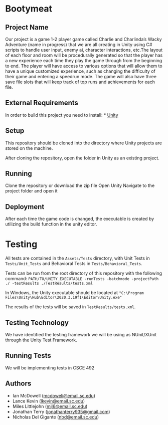 # Bootymeat
## Project Name
Our project is a game 1-2 player game called Charlie and Charlinda’s Wacky Adventure (name in progress)  that we are all creating in Unity using C# scripts to handle user input, enemy ai, character interactions, etc.The layout of each floor and room will be procedurally generated so that the player has a new experience each time they play the game through from the beginning to end. The player will  have access to various options that will allow them to have a unique customized experience, such as changing the difficulty of their game and entering a speedrun mode. The game will also have three save file slots that will keep track of top runs and achievements for each file. 
## External Requirements

In order to build this project you need to install: * [Unity](https://unity.com/)

## Setup

This repository should be cloned into the directory where Unity projects are stored on the machine. 

After cloning the repository, open the folder in Unity as an existing project.

## Running

Clone the repository or download the zip file
Open Unity
Navigate to the project folder and open it

## Deployment

After each time the game code is changed, the executable is created by utilizing the build function in the unity editor.


# Testing

All tests are contained in the `Assets/Tests` directory, with Unit Tests in `Tests/Unit_Tests` and Behavioral Tests in `Tests/Behavioral_Tests`.

Tests can be run from the root directory of this repository with the following command:
`PATH/TO/UNITY_EXECUTABLE -runTests -batchmode -projectPath ./ -testResults ./TestResults/tests.xml`

In Windows, the Unity executable should be located at `"C:\Program Files\Unity\Hub\Editor\2020.3.19f1\Editor\Unity.exe"`

The results of the tests will be saved in `TestResults/tests.xml`.

## Testing Technology

We have identified the testing framework we will be using as NUnit/XUnit through the Unity Test Framework.

## Running Tests

We will be implementing tests in CSCE 492

## Authors

- Ian McDowell (mcdoweli@email.sc.edu)
- Lance Kevin  (lkevin@email.sc.edu)
- Miles Littlejohn (mjl6@email.sc.edu)
- Jonathan Terry (jonathanterry935@gmail.com)
- Nicholas Del Gigante (nbd@email.sc.edu)
